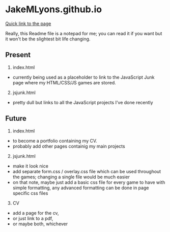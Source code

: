 # JakeMLyons.github.io
[Quick link to the page](https://jakemlyons.github.io)

Really, this Readme file is a notepad for me; you can read it if you want but it won't be the slightest bit life changing.
 
## Present
1. index.html 
  + currently being used as a placeholder to link to the JavaScript Junk page where my HTML/CSS/JS games are stored.
 
 
2. jsjunk.html 
  + pretty dull but links to all the JavaScript projects I've done recently
 
 
## Future
1. index.html 
  + to become a portfolio containing my CV.
  + probably add other pages containig my main projects
 
 
2. jsjunk.html 
  + make it look nice
  + add separate form.css / overlay.css file which can be used throughout the games; changing a single file would be much easier
  + on that note, maybe just add a basic css file for every game to have with simple formatting, any advanced formatting can be done in page specific css files
 

3. CV
  + add a page for the cv, 
  + or just link to a pdf, 
  + or maybe both, whichever
